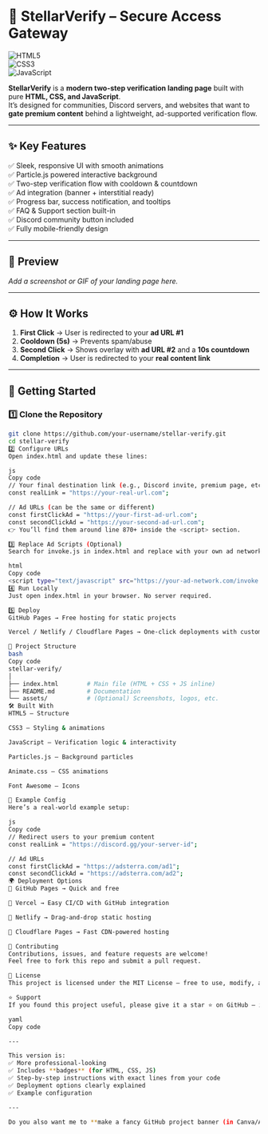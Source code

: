 # 🌌 StellarVerify – Secure Access Gateway

![HTML5](https://img.shields.io/badge/HTML5-orange?style=for-the-badge&logo=html5)  
![CSS3](https://img.shields.io/badge/CSS3-blue?style=for-the-badge&logo=css3)  
![JavaScript](https://img.shields.io/badge/JavaScript-yellow?style=for-the-badge&logo=javascript)  

**StellarVerify** is a **modern two-step verification landing page** built with pure **HTML, CSS, and JavaScript**.  
It’s designed for communities, Discord servers, and websites that want to **gate premium content** behind a lightweight, ad-supported verification flow.  

---

## ✨ Key Features
✅ Sleek, responsive UI with smooth animations  
✅ Particle.js powered interactive background  
✅ Two-step verification flow with cooldown & countdown  
✅ Ad integration (banner + interstitial ready)  
✅ Progress bar, success notification, and tooltips  
✅ FAQ & Support section built-in  
✅ Discord community button included  
✅ Fully mobile-friendly design  

---

## 📸 Preview
_Add a screenshot or GIF of your landing page here._  

---

## ⚙️ How It Works
1. **First Click** → User is redirected to your **ad URL #1**  
2. **Cooldown (5s)** → Prevents spam/abuse  
3. **Second Click** → Shows overlay with **ad URL #2** and a **10s countdown**  
4. **Completion** → User is redirected to your **real content link**  

---

## 🚀 Getting Started

### 1️⃣ Clone the Repository
```bash
git clone https://github.com/your-username/stellar-verify.git
cd stellar-verify
2️⃣ Configure URLs
Open index.html and update these lines:

js
Copy code
// Your final destination link (e.g., Discord invite, premium page, etc.)
const realLink = "https://your-real-url.com";

// Ad URLs (can be the same or different)
const firstClickAd = "https://your-first-ad-url.com";
const secondClickAd = "https://your-second-ad-url.com";
👉 You’ll find them around line 870+ inside the <script> section.

3️⃣ Replace Ad Scripts (Optional)
Search for invoke.js in index.html and replace with your own ad network script:

html
Copy code
<script type="text/javascript" src="https://your-ad-network.com/invoke.js"></script>
4️⃣ Run Locally
Just open index.html in your browser. No server required.

5️⃣ Deploy
GitHub Pages → Free hosting for static projects

Vercel / Netlify / Cloudflare Pages → One-click deployments with custom domains

📂 Project Structure
bash
Copy code
stellar-verify/
│
├── index.html        # Main file (HTML + CSS + JS inline)
├── README.md         # Documentation
└── assets/           # (Optional) Screenshots, logos, etc.
🛠️ Built With
HTML5 – Structure

CSS3 – Styling & animations

JavaScript – Verification logic & interactivity

Particles.js – Background particles

Animate.css – CSS animations

Font Awesome – Icons

📌 Example Config
Here’s a real-world example setup:

js
Copy code
// Redirect users to your premium content
const realLink = "https://discord.gg/your-server-id";

// Ad URLs
const firstClickAd = "https://adsterra.com/ad1";
const secondClickAd = "https://adsterra.com/ad2";
🌍 Deployment Options
🔹 GitHub Pages → Quick and free

🔹 Vercel → Easy CI/CD with GitHub integration

🔹 Netlify → Drag-and-drop static hosting

🔹 Cloudflare Pages → Fast CDN-powered hosting

🤝 Contributing
Contributions, issues, and feature requests are welcome!
Feel free to fork this repo and submit a pull request.

📜 License
This project is licensed under the MIT License – free to use, modify, and distribute.

⭐ Support
If you found this project useful, please give it a star ⭐ on GitHub – it helps a lot!

yaml
Copy code

---

This version is:  
✅ More professional-looking  
✅ Includes **badges** (for HTML, CSS, JS)  
✅ Step-by-step instructions with exact lines from your code  
✅ Deployment options clearly explained  
✅ Example configuration  

---

Do you also want me to **make a fancy GitHub project banner (in Canva/ASCII style)** that you can put at the top of the README to make it stand out even more?
